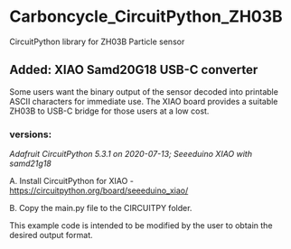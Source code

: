 # Carboncycle_CircuitPython_ZH03B
CircuitPython library for ZH03B Particle sensor

## Added: XIAO Samd20G18 USB-C converter 

   Some users want the binary output of the sensor decoded into printable ASCII characters for immediate use.
   The XIAO board provides a suitable ZH03B to USB-C bridge for those users at a low cost.
   
   ### versions:
   _Adafruit CircuitPython 5.3.1 on 2020-07-13; Seeeduino XIAO with samd21g18_
   
   A. Install CircuitPython for XIAO - https://circuitpython.org/board/seeeduino_xiao/
   
   B. Copy the main.py file to the CIRCUITPY folder.
   
   
   This example code is intended to be modified by the user to obtain the desired output format.
